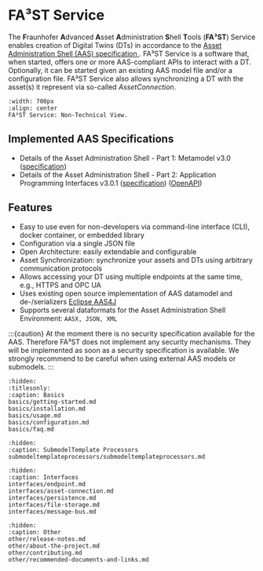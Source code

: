 # FA³ST Service 

The **F**raunhofer **A**dvanced **A**sset **A**dministration **S**hell **T**ools (**FA³ST**) Service enables creation of Digital Twins (DTs) in accordance to the [Asset Administration Shell (AAS) specification ](https://industrialdigitaltwin.org/en/content-hub/aasspecifications).
FA³ST Service is a software that, when started, offers one or more AAS-compliant APIs to interact with a DT. 
Optionally, it can be started given an existing AAS model file and/or a configuration file.
FA³ST Service also allows synchronizing a DT with the asset(s) it represent via so-called *AssetConnection*.

```{figure} images/overview.png
:width: 700px
:align: center
FA³ST Service: Non-Technical View.
```

## Implemented AAS Specifications
- Details of the Asset Administration Shell - Part 1: Metamodel v3.0 ([specification](https://industrialdigitaltwin.org/en/content-hub/aasspecifications/specification-of-the-asset-administration-shell-part-1-metamodel-idta-number-01001-3-0))
- Details of the Asset Administration Shell - Part 2: Application Programming Interfaces v3.0.1 ([specification](https://industrialdigitaltwin.org/en/content-hub/aasspecifications/specification-of-the-asset-administration-shell-part-2-application-programming-interfaces-idta-number-01002-3-0)) ([OpenAPI](https://app.swaggerhub.com/apis/Plattform_i40/Entire-API-Collection/V3.0.1))



## Features

- Easy to use even for non-developers via command-line interface (CLI), docker container, or embedded library
- Configuration via a single JSON file
- Open Architecture: easily extendable and configurable
- Asset Synchronization: synchronize your assets and DTs using arbitrary communication protocols
- Allows accessing your DT using multiple endpoints at the same time, e.g., HTTPS and OPC UA
- Uses existing open source implementation of AAS datamodel and de-/serializers [Eclipse AAS4J](https://github.com/eclipse-aas4j/aas4j)
- Supports several dataformats for the Asset Administration Shell Environment: `AASX, JSON, XML`


:::{caution}
At the moment there is no security specification available for the AAS. Therefore FA³ST does not implement any security mechanisms. 
They will be implemented as soon as a security specification is available.
We strongly recommend to be careful when using external AAS models or submodels.
:::


```{toctree} 
:hidden:
:titlesonly:
:caption: Basics
basics/getting-started.md
basics/installation.md
basics/usage.md
basics/configuration.md
basics/faq.md
```

```{toctree} 
:hidden:
:caption: SubmodelTemplate Processors
submodeltemplateprocessors/submodeltemplateprocessors.md
```

```{toctree} 
:hidden:
:caption: Interfaces
interfaces/endpoint.md
interfaces/asset-connection.md
interfaces/persistence.md
interfaces/file-storage.md
interfaces/message-bus.md
```

```{toctree} 
:hidden:
:caption: Other
other/release-notes.md
other/about-the-project.md
other/contributing.md
other/recommended-documents-and-links.md
```
